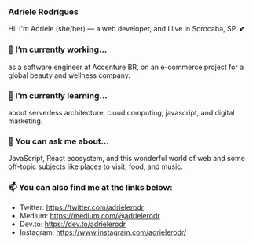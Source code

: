 ### Adriele Rodrigues
Hi! I'm Adriele (she/her) — a web developer, and I live in Sorocaba, SP. 💕

### 🔭 I’m currently working...
as a software engineer at Accenture BR, on an e-commerce project for a global beauty and wellness company.

### 🌱 I’m currently learning...
about serverless architecture, cloud computing, javascript, and digital marketing.

### 💬 You can ask me about...
JavaScript, React ecosystem, and this wonderful world of web and some off-topic subjects like places to visit, food, and music.

### 📫 You can also find me at the links below:
- Twitter: https://twitter.com/adrielerodr
- Medium: https://medium.com/@adrielerodr
- Dev.to: https://dev.to/adrielerodr
- Instagram: https://www.instagram.com/adrielerodr/
